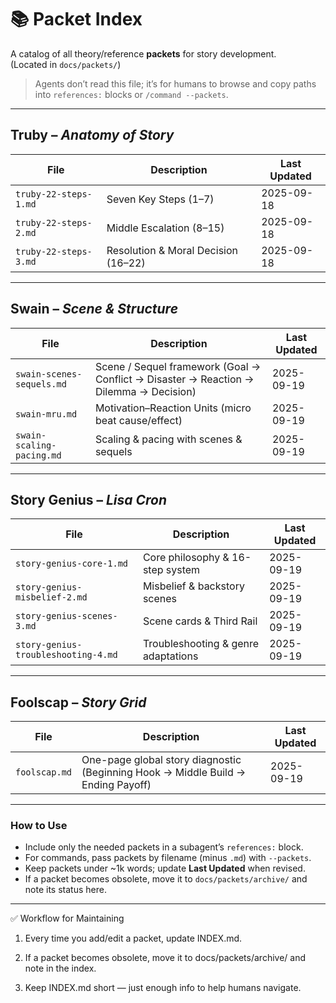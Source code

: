 # 📚 Packet Index

A catalog of all theory/reference **packets** for story development.  
(Located in `docs/packets/`)

> Agents don’t read this file; it’s for humans to browse and copy paths into `references:` blocks or `/command --packets`.

---

## Truby – _Anatomy of Story_

| File                  | Description                         | Last Updated |
| --------------------- | ----------------------------------- | ------------ |
| `truby-22-steps-1.md` | Seven Key Steps (1–7)               | 2025-09-18   |
| `truby-22-steps-2.md` | Middle Escalation (8–15)            | 2025-09-18   |
| `truby-22-steps-3.md` | Resolution & Moral Decision (16–22) | 2025-09-18   |

---

## Swain – _Scene & Structure_

| File                      | Description                                                                           | Last Updated |
| ------------------------- | ------------------------------------------------------------------------------------- | ------------ |
| `swain-scenes-sequels.md` | Scene / Sequel framework (Goal → Conflict → Disaster → Reaction → Dilemma → Decision) | 2025-09-19   |
| `swain-mru.md`            | Motivation–Reaction Units (micro beat cause/effect)                                   | 2025-09-19   |
| `swain-scaling-pacing.md` | Scaling & pacing with scenes & sequels                                                | 2025-09-19   |

---

## Story Genius – _Lisa Cron_

| File                                | Description                         | Last Updated |
| ----------------------------------- | ----------------------------------- | ------------ |
| `story-genius-core-1.md`            | Core philosophy & 16-step system    | 2025-09-19   |
| `story-genius-misbelief-2.md`       | Misbelief & backstory scenes        | 2025-09-19   |
| `story-genius-scenes-3.md`          | Scene cards & Third Rail            | 2025-09-19   |
| `story-genius-troubleshooting-4.md` | Troubleshooting & genre adaptations | 2025-09-19   |

---

## Foolscap – _Story Grid_

| File          | Description                                                                      | Last Updated |
| ------------- | -------------------------------------------------------------------------------- | ------------ |
| `foolscap.md` | One-page global story diagnostic (Beginning Hook → Middle Build → Ending Payoff) | 2025-09-19   |

---

### How to Use

- Include only the needed packets in a subagent’s `references:` block.
- For commands, pass packets by filename (minus `.md`) with `--packets`.
- Keep packets under ~1k words; update **Last Updated** when revised.
- If a packet becomes obsolete, move it to `docs/packets/archive/` and note its status here.

---

✅ Workflow for Maintaining

1. Every time you add/edit a packet, update INDEX.md.

2. If a packet becomes obsolete, move it to docs/packets/archive/ and note in the index.

3. Keep INDEX.md short — just enough info to help humans navigate.
